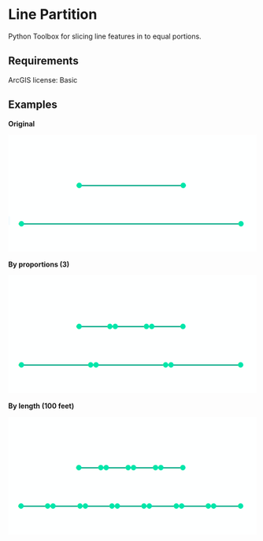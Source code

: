 # Line Partition

Python Toolbox for slicing line features in to equal portions.

## Requirements

ArcGIS license: Basic

## Examples

**Original**

![Original](original.png)





**By proportions (3)**

![Proportion](proportion.png)

**By length (100 feet)**

![by length](bylength.png)

